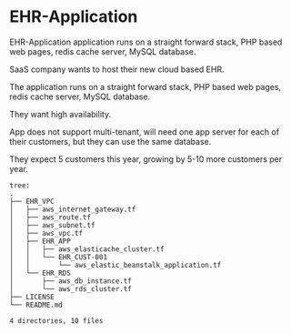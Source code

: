 # EHR-Application

EHR-Application application runs on a straight forward stack, PHP based web pages, redis cache server, MySQL database.

SaaS company wants to host their new cloud based EHR.

The application runs on a straight forward stack, PHP based web pages, redis cache server, MySQL database.

They want high availability.

App does not support multi-tenant, will need one app server for each of their customers, but they can use the same database.

They expect 5 customers this year, growing by 5-10 more customers per year.

```
tree:
.
├── EHR_VPC
│   ├── aws_internet_gateway.tf
│   ├── aws_route.tf
│   ├── aws_subnet.tf
│   ├── aws_vpc.tf
│   ├── EHR_APP
│   │   ├── aws_elasticache_cluster.tf
│   │   └── EHR_CUST-001
│   │       └── aws_elastic_beanstalk_application.tf
│   └── EHR_RDS
│       ├── aws_db_instance.tf
│       └── aws_rds_cluster.tf
├── LICENSE
└── README.md

4 directories, 10 files
```
